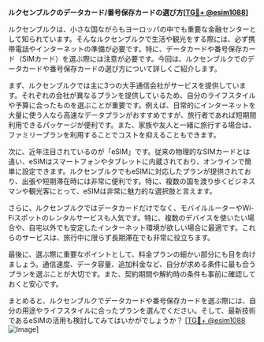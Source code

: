 **ルクセンブルクのデータカード/番号保存カードの選び方[[TG💪+ @esim1088](https://t.me/s/esim1088)]**

ルクセンブルクは、小さな国ながらもヨーロッパの中でも重要な金融センターとして知られています。そんなルクセンブルクで生活や観光をする際には、必ず携帯電話やインターネットの準備が必要です。特に、データカードや番号保存カード（SIMカード）を選ぶ際には注意が必要です。今回は、ルクセンブルクでのデータカードや番号保存カードの選び方について詳しくご紹介します。

まず、ルクセンブルクでは主に3つの大手通信会社がサービスを提供しています。それぞれの会社が異なるプランを提供しているため、自分のライフスタイルや予算に合ったものを選ぶことが重要です。例えば、日常的にインターネットを大量に使う人なら高速なデータプランがおすすめですが、旅行者であれば短期間利用できるパッケージが便利です。また、家族や友人と一緒に旅行する場合は、ファミリープランを利用することでコストを抑えることもできます。

次に、近年注目されているのが「eSIM」です。従来の物理的なSIMカードとは違い、eSIMはスマートフォンやタブレットに内蔵されており、オンラインで簡単に設定できます。ルクセンブルクでもeSIMに対応したプランが提供されており、出張や短期滞在時には非常に便利です。特に、複数の国を渡り歩くビジネスマンや観光客にとって、eSIMは非常に魅力的な選択肢と言えます。

さらに、ルクセンブルクではデータカードだけでなく、モバイルルーターやWi-Fiスポットのレンタルサービスも人気です。特に、複数のデバイスを使いたい場合や、自宅以外でも安定したインターネット環境が欲しい場合に最適です。これらのサービスは、旅行中に限らず長期滞在でも非常に役立ちます。

最後に、選ぶ際に重要なポイントとして、料金プランの細かい部分にも目を向けましょう。通信速度、データ容量、追加料金など、自分が求める条件に最も合うプランを選ぶことが大切です。また、契約期間や解約時の条件も事前に確認しておくと安心です。

まとめると、ルクセンブルクでデータカードや番号保存カードを選ぶ際には、自分の用途やライフスタイルに合ったプランを選んでください。そして、最新技術であるeSIMの活用も検討してみてはいかがでしょうか？ [[TG💪+ @esim1088](https://t.me/s/esim1088) ![Image](https://i.postimg.cc/Y0z9fWf4/image.png)]